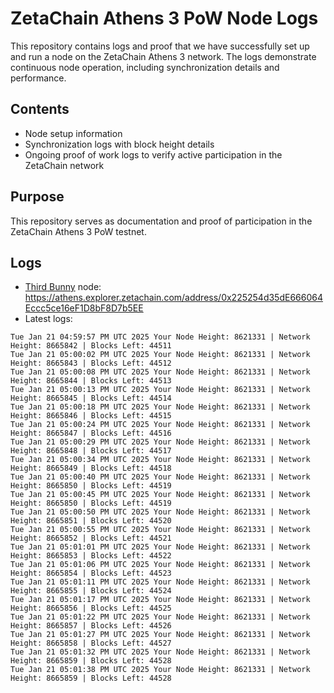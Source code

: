 # ZetaChain Athens 3 PoW Node Logs
This repository contains logs and proof that we have successfully set up and run a node on the ZetaChain Athens 3 network. The logs demonstrate continuous node operation, including synchronization details and performance.

## Contents
- Node setup information
- Synchronization logs with block height details
- Ongoing proof of work logs to verify active participation in the ZetaChain network

## Purpose
This repository serves as documentation and proof of participation in the ZetaChain Athens 3 PoW testnet.

## Logs

- [Third Bunny](https://thirdbunny.xyz/) node: https://athens.explorer.zetachain.com/address/0x225254d35dE666064Eccc5ce16eF1D8bF8D7b5EE
- Latest logs:
```
Tue Jan 21 04:59:57 PM UTC 2025 Your Node Height: 8621331 | Network Height: 8665842 | Blocks Left: 44511
Tue Jan 21 05:00:02 PM UTC 2025 Your Node Height: 8621331 | Network Height: 8665843 | Blocks Left: 44512
Tue Jan 21 05:00:08 PM UTC 2025 Your Node Height: 8621331 | Network Height: 8665844 | Blocks Left: 44513
Tue Jan 21 05:00:13 PM UTC 2025 Your Node Height: 8621331 | Network Height: 8665845 | Blocks Left: 44514
Tue Jan 21 05:00:18 PM UTC 2025 Your Node Height: 8621331 | Network Height: 8665846 | Blocks Left: 44515
Tue Jan 21 05:00:24 PM UTC 2025 Your Node Height: 8621331 | Network Height: 8665847 | Blocks Left: 44516
Tue Jan 21 05:00:29 PM UTC 2025 Your Node Height: 8621331 | Network Height: 8665848 | Blocks Left: 44517
Tue Jan 21 05:00:34 PM UTC 2025 Your Node Height: 8621331 | Network Height: 8665849 | Blocks Left: 44518
Tue Jan 21 05:00:40 PM UTC 2025 Your Node Height: 8621331 | Network Height: 8665850 | Blocks Left: 44519
Tue Jan 21 05:00:45 PM UTC 2025 Your Node Height: 8621331 | Network Height: 8665850 | Blocks Left: 44519
Tue Jan 21 05:00:50 PM UTC 2025 Your Node Height: 8621331 | Network Height: 8665851 | Blocks Left: 44520
Tue Jan 21 05:00:55 PM UTC 2025 Your Node Height: 8621331 | Network Height: 8665852 | Blocks Left: 44521
Tue Jan 21 05:01:01 PM UTC 2025 Your Node Height: 8621331 | Network Height: 8665853 | Blocks Left: 44522
Tue Jan 21 05:01:06 PM UTC 2025 Your Node Height: 8621331 | Network Height: 8665854 | Blocks Left: 44523
Tue Jan 21 05:01:11 PM UTC 2025 Your Node Height: 8621331 | Network Height: 8665855 | Blocks Left: 44524
Tue Jan 21 05:01:17 PM UTC 2025 Your Node Height: 8621331 | Network Height: 8665856 | Blocks Left: 44525
Tue Jan 21 05:01:22 PM UTC 2025 Your Node Height: 8621331 | Network Height: 8665857 | Blocks Left: 44526
Tue Jan 21 05:01:27 PM UTC 2025 Your Node Height: 8621331 | Network Height: 8665858 | Blocks Left: 44527
Tue Jan 21 05:01:32 PM UTC 2025 Your Node Height: 8621331 | Network Height: 8665859 | Blocks Left: 44528
Tue Jan 21 05:01:38 PM UTC 2025 Your Node Height: 8621331 | Network Height: 8665859 | Blocks Left: 44528
```
